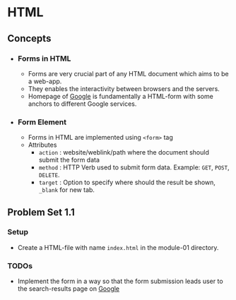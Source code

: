 # HTML

## Concepts

* ### Forms in HTML

  * Forms are very crucial part of any HTML document which aims to be a web-app.
  * They enables the interactivity between browsers and the servers.
  * Homepage of [Google](http://www.google.com) is fundamentally a HTML-form with some anchors to different Google services.

* ### Form Element

  * Forms in HTML are implemented using `<form>` tag
  * Attributes
    * `action` : website/weblink/path where the document should submit the form data
    * `method` : HTTP Verb used to submit form data. Example: `GET`, `POST`, `DELETE`.
    * `target` : Option to specify where should the result be shown, `_blank` for new tab.

## Problem Set 1.1

### Setup

* Create a HTML-file with name `index.html` in the module-01 directory.

### TODOs

* Implement the form in a way so that the form submission leads user to the search-results page on [Google](https://www.google.com)
